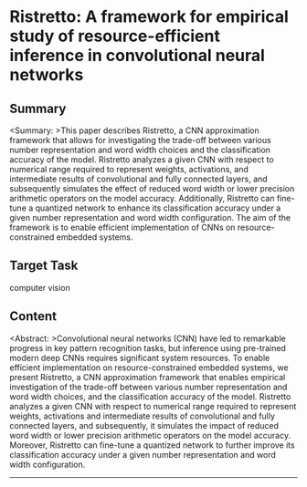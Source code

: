 # Ristretto: A framework for empirical study of resource-efficient inference in convolutional neural networks

## Summary

<Summary: >This paper describes Ristretto, a CNN approximation framework that allows for investigating the trade-off between various number representation and word width choices and the classification accuracy of the model. Ristretto analyzes a given CNN with respect to numerical range required to represent weights, activations, and intermediate results of convolutional and fully connected layers, and subsequently simulates the effect of reduced word width or lower precision arithmetic operators on the model accuracy. Additionally, Ristretto can fine-tune a quantized network to enhance its classification accuracy under a given number representation and word width configuration. The aim of the framework is to enable efficient implementation of CNNs on resource-constrained embedded systems.


## Target Task

computer vision

## Content

<Abstract: >Convolutional neural networks (CNN) have led to remarkable progress in key pattern recognition tasks, but inference using pre-trained modern deep CNNs requires significant system resources. To enable efficient implementation on resource-constrained embedded systems, we present Ristretto, a CNN approximation framework that enables empirical investigation of the trade-off between various number representation and word width choices, and the classification accuracy of the model. Ristretto analyzes a given CNN with respect to numerical range required to represent weights, activations and intermediate results of convolutional and fully connected layers, and subsequently, it simulates the impact of reduced word width or lower precision arithmetic operators on the model accuracy. Moreover, Ristretto can fine-tune a quantized network to further improve its classification accuracy under a given number representation and word width configuration.



---

